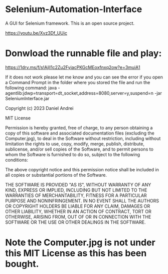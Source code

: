 # Selenium-Automation-Interface
A GUI for Selenium framework. This is an open source project.


https://youtu.be/Xvz3Df_UUic

# Donwload the runnable file and play:
https://1drv.ms/f/s!AjIl1c2Zu2FyiacPKGcMEoxfnxq2ow?e=3muiA1

If it does not work please let me know and you can see the error if you open a Command Prompt in the folder where you stored the file and run the following command:
java -agentlib:jdwp=transport=dt_socket,address=8080,server=y,suspend=n -jar SeleniumInterface.jar

Copyright (c) 2023 Daniel Andrei

MIT License

Permission is hereby granted, free of charge, to any person obtaining
a copy of this software and associated documentation files (excluding the Computer.jpg), 
to deal in the Software without restriction, including
without limitation the rights to use, copy, modify, merge, publish,
distribute, sublicense, and/or sell copies of the Software, and to
permit persons to whom the Software is furnished to do so, subject to
the following conditions:

The above copyright notice and this permission notice shall be
included in all copies or substantial portions of the Software.

THE SOFTWARE IS PROVIDED "AS IS", WITHOUT WARRANTY OF ANY KIND,
EXPRESS OR IMPLIED, INCLUDING BUT NOT LIMITED TO THE WARRANTIES OF
MERCHANTABILITY, FITNESS FOR A PARTICULAR PURPOSE AND
NONINFRINGEMENT. IN NO EVENT SHALL THE AUTHORS OR COPYRIGHT HOLDERS BE
LIABLE FOR ANY CLAIM, DAMAGES OR OTHER LIABILITY, WHETHER IN AN ACTION
OF CONTRACT, TORT OR OTHERWISE, ARISING FROM, OUT OF OR IN CONNECTION
WITH THE SOFTWARE OR THE USE OR OTHER DEALINGS IN THE SOFTWARE.

# Note the Computer.jpg is not under this MIT License as this has been bought.
